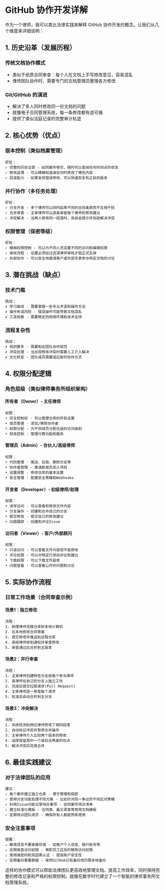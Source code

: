 # GitHub 协作开发详解

作为一个律师，我可以类比法律实践来解释 GitHub 协作开发的概念。让我们从几个维度来详细说明：

## 1. 历史沿革（发展历程）

### 传统文档协作模式
- 类似于纸质合同审查：每个人在文档上手写修改意见，容易混乱
- 律师团队协作时，需要专门的文档管理员整理各方修改

### Git/GitHub 的演进
- 解决了多人同时修改同一份文档的问题
- 就像电子合同管理系统，每一条修改都有迹可循
- 提供了类似法庭记录的完整审计轨迹

## 2. 核心优势（优点）

### 版本控制（类似档案管理）
```
好处：
✓ 完整的历史记录 - 如同案件卷宗，随时可以查阅任何时间点的状态
✓ 修改追溯 - 可以精确知道谁在何时修改了哪些内容
✓ 回滚能力 - 如果发现错误修改，可以快速恢复到之前的版本
```

### 并行协作（多任务处理）
```
好处：
✓ 分支开发 - 多个律师可以同时起草不同的合同条款而不互相干扰
✓ 合并审查 - 主审律师可以逐条审查每个律师的修改建议
✓ 冲突解决 - 当两人修改同一段落时，系统会提示并协助解决冲突
```

### 权限管理（保密等级）
```
好处：
✓ 精细权限控制 - 可以为不同人员设置不同的访问和编辑权限
✓ 审核流程 - 设置必须经过资深律师审核才能正式生效
✓ 外部协作 - 可以安全地邀请客户或外部专家参与特定文档的讨论
```

## 3. 潜在挑战（缺点）

### 技术门槛
```
挑战：
✗ 学习曲线 - 需要掌握一些专业术语和操作方法
✗ 操作失误风险 - 错误操作可能导致文档混乱
✗ 工具依赖 - 需要稳定的网络环境和技术支持
```

### 流程复杂性
```
挑战：
✗ 规则繁多 - 需要制定团队协作规范
✗ 冲突处理 - 当出现修改冲突时需要人工介入解决
✗ 文化转变 - 团队成员需要适应新的协作方式
```

## 4. 权限分配逻辑

### 角色层级（类似律师事务所组织架构）

#### 所有者（Owner）- 主任律师
```
权限：
• 完全控制权 - 可以管理仓库的所有设置
• 成员管理 - 添加/移除协作者
• 权限分配 - 为不同成员分配合适的访问级别
• 财务控制 - 管理付费功能和服务
```

#### 管理员（Admin）- 合伙人/高级律师
```
权限：
• 代码管理 - 推送、拉取、删除分支等
• 协作者管理 - 邀请新成员加入项目
• 设置调整 - 修改仓库的基本设置
• 安全管理 - 配置安全策略和Webhooks
```

#### 开发者（Developer）- 初级律师/助理
```
权限：
• 读写访问 - 可以查看和修改文件内容
• 分支操作 - 创建和合并自己的分支
• 提交修改 - 提交自己的修改建议
• 问题跟踪 - 创建和评论Issue
```

#### 访问者（Viewer）- 客户/外部顾问
```
权限：
• 只读访问 - 可以查看文件内容但不能修改
• 评论权限 - 可以对特定行添加评论和建议
• 下载权限 - 可以下载文件副本
• 问题查看 - 可以查看公开的问题和讨论
```

## 5. 实际协作流程

### 日常工作场景（合同审查示例）

#### 场景1：独立修改
```
流程：
1. 助理律师克隆仓库到本地计算机
2. 在本地修改合同草案
3. 提交修改并推送到远程仓库
4. 高级律师收到通知并审查修改
5. 审查通过后合并到主版本
```

#### 场景2：并行审查
```
流程：
1. 主审律师创建特性分支给每个参与律师
2. 各律师在自己的分支上独立工作
3. 完成后提交拉取请求(Pull Request)
4. 主审律师逐一审查每个请求
5. 批准后自动合并到主分支
```

#### 场景3：冲突解决
```
流程：
1. 系统检测到两位律师修改了相同段落
2. 自动标记冲突并暂停合并操作
3. 主审律师介入比较两个版本的修改
4. 选择保留其中一个或综合两者的优点
5. 解决冲突后完成合并
```

## 6. 最佳实践建议

### 对于法律团队的应用
```
建议：
✓ 每个案件建立独立仓库 - 便于管理和保密
✓ 使用分支功能处理不同方案 - 比如针对同一争议的不同应对策略
✓ 利用Issue功能记录待办事项 - 如同案件待办清单
✓ 建立标准化模板 - 合同类、备忘录类等常用文档模板
✓ 定期培训团队成员 - 确保所有人都能熟练使用
```

### 安全注意事项
```
提醒：
⚠️ 敏感信息不要直接存储 - 如客户个人信息、银行账号等
⚠️ 定期审查访问权限 - 离职员工应及时移除访问权限
⚠️ 使用强密码和双因素认证 - 提高账户安全性
⚠️ 定期备份重要数据 - 虽然GitHub已有备份但仍需本地备份
```

这样的协作模式可以帮助法律团队更高效地管理文档，提高工作效率，同时保持完整的修改记录和严格的权限控制。就像在数字时代建立了一个智能的律师事务所文档管理系统。